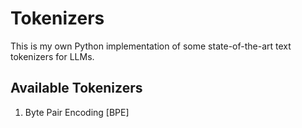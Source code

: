 # Tokenizers
This is my own Python implementation of some state-of-the-art text tokenizers for LLMs. 

## Available Tokenizers
1. Byte Pair Encoding [BPE]
